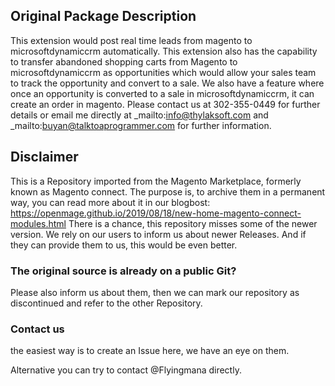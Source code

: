 ## Original Package Description

This extension would post real time leads from magento to microsoftdynamiccrm automatically. This extension also has the capability to transfer abandoned shopping carts from Magento to microsoftdynamiccrm as opportunities which would allow your sales team to track the opportunity and convert to a sale. We also have a feature where once an opportunity is converted to a sale in microsoftdynamiccrm, it can create an order in magento. Please contact us at 302-355-0449 for further details or email me directly at _mailto:info@thylaksoft.com and _mailto:buyan@talktoaprogrammer.com for further information.


## Disclaimer

This is a Repository imported from the Magento Marketplace, formerly known as Magento connect.
The purpose is, to archive them in a permanent way, you can read more about it in our blogbost: https://openmage.github.io/2019/08/18/new-home-magento-connect-modules.html
There is a chance, this repository misses some of the newer version.
We rely on our users to inform us about newer Releases. And if they can provide them to us, this would be even better.

### The original source is already on a public Git?

Please also inform us about them, then we can mark our repository as discontinued and refer to the other Repository.

### Contact us

the easiest way is to create an Issue here, we have an eye on them.

Alternative you can try to contact @Flyingmana directly.
 
